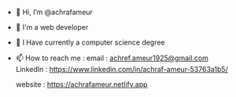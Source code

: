 - 👋 Hi, I’m @achrafameur
- 👀 I'm a web developer
- 🌱 I Have currently a computer science degree 
- 📫 How to reach me :
     email : achref.ameur1925@gmail.com                                                                                                                                                           
     LinkedIn : https://www.linkedin.com/in/achraf-ameur-53763a1b5/
  
     website : https://achrafameur.netlify.app 
 
<!---
achrafameur/achrafameur is a ✨ special ✨ repository because its `README.md` (this file) appears on your GitHub profile.
You can click the Preview link to take a look at your changes.
--->

